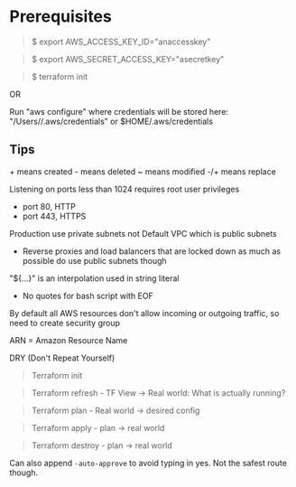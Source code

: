# Prerequisites

> $ export AWS_ACCESS_KEY_ID="anaccesskey"

> $ export AWS_SECRET_ACCESS_KEY="asecretkey"

> $ terraform init

OR

Run "aws configure" where credentials will be stored here:
"/Users/<username>/.aws/credentials" or $HOME/.aws/credentials


## Tips

\+ means created
\- means deleted
~ means modified
-/+ means replace

Listening on ports less than 1024 requires root user privileges
  + port 80, HTTP
  + port 443, HTTPS

Production use private subnets not Default VPC which is public subnets
  + Reverse proxies and load balancers that are locked down as much as possible do use public subnets though

"${...}" is an interpolation used in string literal
  + No quotes for bash script with EOF


By default all AWS resources don't allow incoming or outgoing traffic, so need to create security group

ARN = Amazon Resource Name

DRY (Don't Repeat Yourself)



> Terraform init

> Terraform refresh - TF View -> Real world: What is actually running?

> Terraform plan - Real world -> desired config

> Terraform apply - plan -> real world

> Terraform destroy - plan -> real world

Can also append `-auto-approve` to avoid typing in yes. Not the safest route though.

